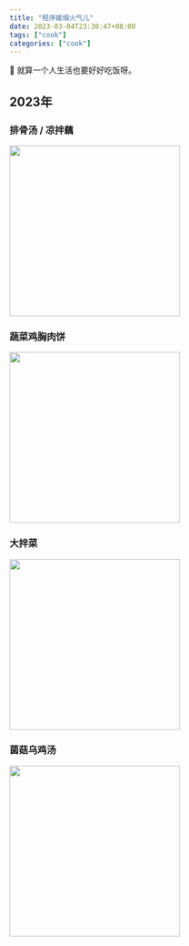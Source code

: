 ```yaml
---
title: "程序媛烟火气儿"
date: 2023-03-04T23:30:47+08:00
tags: ["cook"]
categories: ["cook"]
---
```


🥰 就算一个人生活也要好好吃饭呀。   

<!--more-->

## 2023年

### 排骨汤 / 凉拌藕

<img src="https://oweqian.oss-cn-hangzhou.aliyuncs.com/cook/img_04.jpeg" alt="" width="300" />  

### 蔬菜鸡胸肉饼

<img src="https://oweqian.oss-cn-hangzhou.aliyuncs.com/cook/img_01.jpeg" alt="" width="300" />  

### 大拌菜 

<img src="https://oweqian.oss-cn-hangzhou.aliyuncs.com/cook/img_03.jpeg" alt="" width="300" />  

### 菌菇乌鸡汤

<img src="https://oweqian.oss-cn-hangzhou.aliyuncs.com/cook/img_02.jpeg" alt="" width="300" />  
